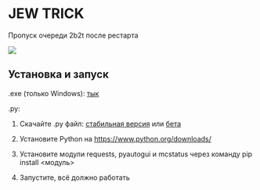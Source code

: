 # JEW TRICK
Пропуск очереди 2b2t после рестарта

![](https://img.shields.io/github/downloads/ZimnyCat/jewtrick-client/total?style=flat-square)

## Установка и запуск

.exe (только Windows): [тык](https://github.com/ZimnyCat/jewtrick-client/releases/download/2.1/JewTrick.exe)

.py:

1. Скачайте .py файл: [стабильная версия](https://github.com/ZimnyCat/jewtrick-client/archive/v1.3.zip) или [бета](https://github.com/ZimnyCat/jewtrick-client/archive/master.zip)

4. Установите Python на https://www.python.org/downloads/

3. Установите модули requests, pyautogui и mcstatus через команду pip install <модуль>

4. Запустите, всё должно работать
